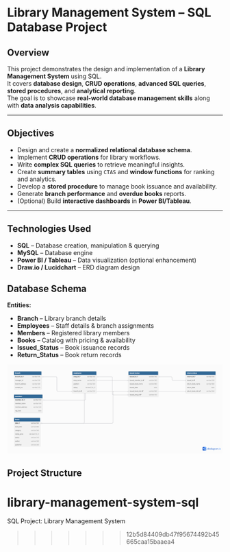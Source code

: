 
# Library Management System – SQL Database Project

## Overview
This project demonstrates the design and implementation of a **Library Management System** using SQL.  
It covers **database design**, **CRUD operations**, **advanced SQL queries**, **stored procedures**, and **analytical reporting**.  
The goal is to showcase **real-world database management skills** along with **data analysis capabilities**.

---

## Objectives
- Design and create a **normalized relational database schema**.
- Implement **CRUD operations** for library workflows.
- Write **complex SQL queries** to retrieve meaningful insights.
- Create **summary tables** using `CTAS` and **window functions** for ranking and analytics.
- Develop a **stored procedure** to manage book issuance and availability.
- Generate **branch performance** and **overdue books** reports.
- (Optional) Build **interactive dashboards** in **Power BI/Tableau**.

---

## Technologies Used
- **SQL** – Database creation, manipulation & querying  
- **MySQL** – Database engine  
- **Power BI / Tableau** – Data visualization (optional enhancement)  
- **Draw.io / Lucidchart** – ERD diagram design  


## Database Schema
**Entities:**
- **Branch** – Library branch details  
- **Employees** – Staff details & branch assignments  
- **Members** – Registered library members  
- **Books** – Catalog with pricing & availability  
- **Issued_Status** – Book issuance records  
- **Return_Status** – Book return records  

![ERD Diagram](ERD_Diagram.png)


## Project Structure

# library-management-system-sql
SQL Project: Library Management System
>>>>>>> 12b5d84409db47f95674492b45665caa15baaea4
